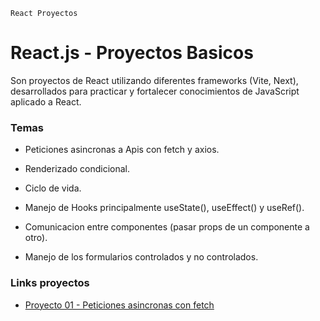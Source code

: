 `` React Proyectos ``



# React.js - Proyectos Basicos

Son proyectos de React utilizando diferentes frameworks (Vite, Next), desarrollados para practicar y fortalecer conocimientos de JavaScript aplicado a React.
 


### Temas

- Peticiones asincronas a Apis con fetch y axios.

- Renderizado condicional.

- Ciclo de vida.

- Manejo de Hooks principalmente useState(), useEffect() y useRef().

- Comunicacion entre componentes (pasar props de un componente a otro).

- Manejo de los formularios controlados y no controlados.
### Links proyectos

 - [Proyecto 01 - Peticiones asincronas con fetch](https://github.com/IvanPaezCoronell/react-proyectos-basicos/tree/main/pokemon-app)


